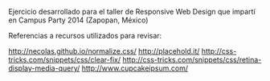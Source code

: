 Ejercicio desarrollado para el taller de Responsive Web Design que impartí en Campus Party 2014 (Zapopan, México)

Referencias a recursos utilizados para revisar:

http://necolas.github.io/normalize.css/
http://placehold.it/
http://css-tricks.com/snippets/css/clear-fix/
http://css-tricks.com/snippets/css/retina-display-media-query/
http://www.cupcakeipsum.com/
